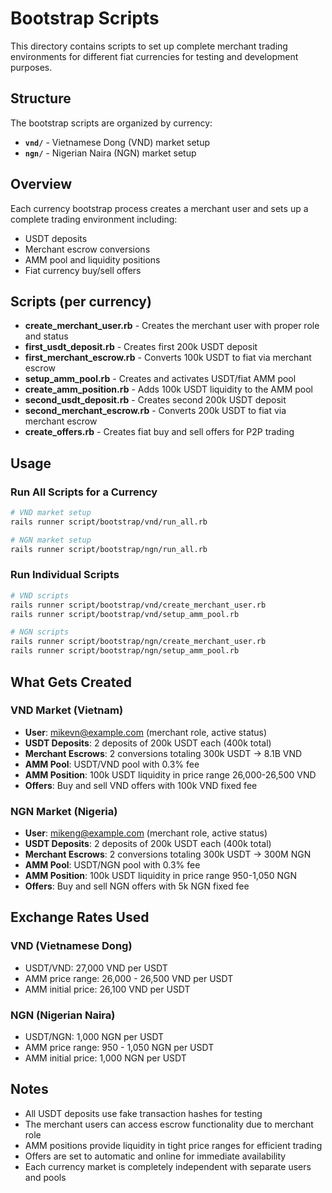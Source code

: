 # Bootstrap Scripts

This directory contains scripts to set up complete merchant trading environments for different fiat currencies for testing and development purposes.

## Structure

The bootstrap scripts are organized by currency:

- **`vnd/`** - Vietnamese Dong (VND) market setup
- **`ngn/`** - Nigerian Naira (NGN) market setup

## Overview

Each currency bootstrap process creates a merchant user and sets up a complete trading environment including:

- USDT deposits
- Merchant escrow conversions
- AMM pool and liquidity positions
- Fiat currency buy/sell offers

## Scripts (per currency)

- **create_merchant_user.rb** - Creates the merchant user with proper role and status
- **first_usdt_deposit.rb** - Creates first 200k USDT deposit
- **first_merchant_escrow.rb** - Converts 100k USDT to fiat via merchant escrow
- **setup_amm_pool.rb** - Creates and activates USDT/fiat AMM pool
- **create_amm_position.rb** - Adds 100k USDT liquidity to the AMM pool
- **second_usdt_deposit.rb** - Creates second 200k USDT deposit
- **second_merchant_escrow.rb** - Converts 200k USDT to fiat via merchant escrow
- **create_offers.rb** - Creates fiat buy and sell offers for P2P trading

## Usage

### Run All Scripts for a Currency

```bash
# VND market setup
rails runner script/bootstrap/vnd/run_all.rb

# NGN market setup
rails runner script/bootstrap/ngn/run_all.rb
```

### Run Individual Scripts

```bash
# VND scripts
rails runner script/bootstrap/vnd/create_merchant_user.rb
rails runner script/bootstrap/vnd/setup_amm_pool.rb

# NGN scripts
rails runner script/bootstrap/ngn/create_merchant_user.rb
rails runner script/bootstrap/ngn/setup_amm_pool.rb
```

## What Gets Created

### VND Market (Vietnam)
- **User**: mikevn@example.com (merchant role, active status)
- **USDT Deposits**: 2 deposits of 200k USDT each (400k total)
- **Merchant Escrows**: 2 conversions totaling 300k USDT → 8.1B VND
- **AMM Pool**: USDT/VND pool with 0.3% fee
- **AMM Position**: 100k USDT liquidity in price range 26,000-26,500 VND
- **Offers**: Buy and sell VND offers with 100k VND fixed fee

### NGN Market (Nigeria)
- **User**: mikeng@example.com (merchant role, active status)
- **USDT Deposits**: 2 deposits of 200k USDT each (400k total)
- **Merchant Escrows**: 2 conversions totaling 300k USDT → 300M NGN
- **AMM Pool**: USDT/NGN pool with 0.3% fee
- **AMM Position**: 100k USDT liquidity in price range 950-1,050 NGN
- **Offers**: Buy and sell NGN offers with 5k NGN fixed fee

## Exchange Rates Used

### VND (Vietnamese Dong)
- USDT/VND: 27,000 VND per USDT
- AMM price range: 26,000 - 26,500 VND per USDT
- AMM initial price: 26,100 VND per USDT

### NGN (Nigerian Naira)
- USDT/NGN: 1,000 NGN per USDT
- AMM price range: 950 - 1,050 NGN per USDT
- AMM initial price: 1,000 NGN per USDT

## Notes

- All USDT deposits use fake transaction hashes for testing
- The merchant users can access escrow functionality due to merchant role
- AMM positions provide liquidity in tight price ranges for efficient trading
- Offers are set to automatic and online for immediate availability
- Each currency market is completely independent with separate users and pools 